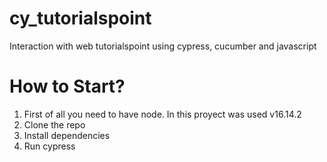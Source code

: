 # cy_tutorialspoint

Interaction with web tutorialspoint using cypress, cucumber and javascript

# How to Start?

1. First of all you need to have node. In this proyect was used v16.14.2
2. Clone the repo
3. Install dependencies
4. Run cypress
